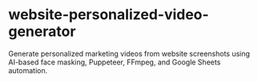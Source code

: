 # website-personalized-video-generator
Generate personalized marketing videos from website screenshots using AI-based face masking, Puppeteer, FFmpeg, and Google Sheets automation.
